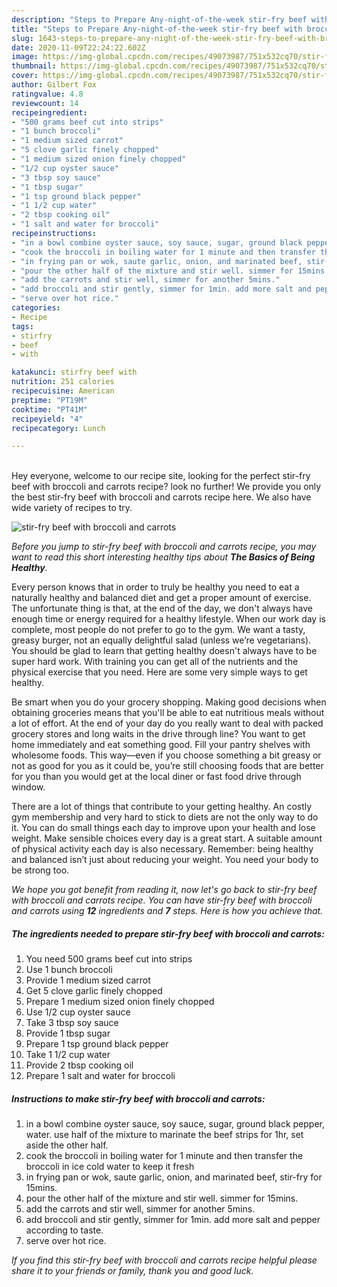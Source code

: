 ```yaml
---
description: "Steps to Prepare Any-night-of-the-week stir-fry beef with broccoli and carrots"
title: "Steps to Prepare Any-night-of-the-week stir-fry beef with broccoli and carrots"
slug: 1643-steps-to-prepare-any-night-of-the-week-stir-fry-beef-with-broccoli-and-carrots
date: 2020-11-09T22:24:22.602Z
image: https://img-global.cpcdn.com/recipes/49073987/751x532cq70/stir-fry-beef-with-broccoli-and-carrots-recipe-main-photo.jpg
thumbnail: https://img-global.cpcdn.com/recipes/49073987/751x532cq70/stir-fry-beef-with-broccoli-and-carrots-recipe-main-photo.jpg
cover: https://img-global.cpcdn.com/recipes/49073987/751x532cq70/stir-fry-beef-with-broccoli-and-carrots-recipe-main-photo.jpg
author: Gilbert Fox
ratingvalue: 4.8
reviewcount: 14
recipeingredient:
- "500 grams beef cut into strips"
- "1 bunch broccoli"
- "1 medium sized carrot"
- "5 clove garlic finely chopped"
- "1 medium sized onion finely chopped"
- "1/2 cup oyster sauce"
- "3 tbsp soy sauce"
- "1 tbsp sugar"
- "1 tsp ground black pepper"
- "1 1/2 cup water"
- "2 tbsp cooking oil"
- "1 salt and water for broccoli"
recipeinstructions:
- "in a bowl combine oyster sauce, soy sauce, sugar, ground black pepper, water. use half of the mixture to marinate the beef strips for 1hr, set aside the other half."
- "cook the broccoli in boiling water for 1 minute and then transfer the broccoli in ice cold water to keep it fresh"
- "in frying pan or wok, saute garlic, onion, and marinated beef, stir-fry for 15mins."
- "pour the other half of the mixture and stir well. simmer for 15mins."
- "add the carrots and stir well, simmer for another 5mins."
- "add broccoli and stir gently, simmer for 1min. add more salt and pepper according to taste."
- "serve over hot rice."
categories:
- Recipe
tags:
- stirfry
- beef
- with

katakunci: stirfry beef with 
nutrition: 251 calories
recipecuisine: American
preptime: "PT19M"
cooktime: "PT41M"
recipeyield: "4"
recipecategory: Lunch

---
```

<br>
Hey everyone, welcome to our recipe site, looking for the perfect stir-fry beef with broccoli and carrots recipe? look no further! We provide you only the best stir-fry beef with broccoli and carrots recipe here. We also have wide variety of recipes to try.
<br>


![stir-fry beef with broccoli and carrots](https://img-global.cpcdn.com/recipes/49073987/751x532cq70/stir-fry-beef-with-broccoli-and-carrots-recipe-main-photo.jpg)

<i>Before you jump to stir-fry beef with broccoli and carrots recipe, you may want to read this short interesting healthy tips about <strong>The Basics of Being Healthy</strong>.</i>

Every person knows that in order to truly be healthy you need to eat a naturally healthy and balanced diet and get a proper amount of exercise. The unfortunate thing is that, at the end of the day, we don't always have enough time or energy required for a healthy lifestyle. When our work day is complete, most people do not prefer to go to the gym. We want a tasty, greasy burger, not an equally delightful salad (unless we’re vegetarians). You should be glad to learn that getting healthy doesn't always have to be super hard work. With training you can get all of the nutrients and the physical exercise that you need. Here are some very simple ways to get healthy.

Be smart when you do your grocery shopping. Making good decisions when obtaining groceries means that you'll be able to eat nutritious meals without a lot of effort. At the end of your day do you really want to deal with packed grocery stores and long waits in the drive through line? You want to get home immediately and eat something good. Fill your pantry shelves with wholesome foods. This way—even if you choose something a bit greasy or not as good for you as it could be, you’re still choosing foods that are better for you than you would get at the local diner or fast food drive through window.

There are a lot of things that contribute to your getting healthy. An costly gym membership and very hard to stick to diets are not the only way to do it. You can do small things each day to improve upon your health and lose weight. Make sensible choices every day is a great start. A suitable amount of physical activity each day is also necessary. Remember: being healthy and balanced isn’t just about reducing your weight. You need your body to be strong too. 


<i>We hope you got benefit from reading it, now let's go back to stir-fry beef with broccoli and carrots recipe. You can have stir-fry beef with broccoli and carrots using <strong>12</strong> ingredients and <strong>7</strong> steps. Here is how you achieve that.
</i>

##### The ingredients needed to prepare stir-fry beef with broccoli and carrots:

1. You need 500 grams beef cut into strips
1. Use 1 bunch broccoli
1. Provide 1 medium sized carrot
1. Get 5 clove garlic finely chopped
1. Prepare 1 medium sized onion finely chopped
1. Use 1/2 cup oyster sauce
1. Take 3 tbsp soy sauce
1. Provide 1 tbsp sugar
1. Prepare 1 tsp ground black pepper
1. Take 1 1/2 cup water
1. Provide 2 tbsp cooking oil
1. Prepare 1 salt and water for broccoli


##### Instructions to make stir-fry beef with broccoli and carrots:

1. in a bowl combine oyster sauce, soy sauce, sugar, ground black pepper, water. use half of the mixture to marinate the beef strips for 1hr, set aside the other half.
1. cook the broccoli in boiling water for 1 minute and then transfer the broccoli in ice cold water to keep it fresh
1. in frying pan or wok, saute garlic, onion, and marinated beef, stir-fry for 15mins.
1. pour the other half of the mixture and stir well. simmer for 15mins.
1. add the carrots and stir well, simmer for another 5mins.
1. add broccoli and stir gently, simmer for 1min. add more salt and pepper according to taste.
1. serve over hot rice.


<i>If you find this stir-fry beef with broccoli and carrots recipe helpful please share it to your friends or family, thank you and good luck.</i>
